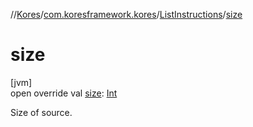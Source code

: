 //[Kores](../../../index.md)/[com.koresframework.kores](../index.md)/[ListInstructions](index.md)/[size](size.md)

# size

[jvm]\
open override val [size](size.md): [Int](https://kotlinlang.org/api/latest/jvm/stdlib/kotlin/-int/index.html)

Size of source.
